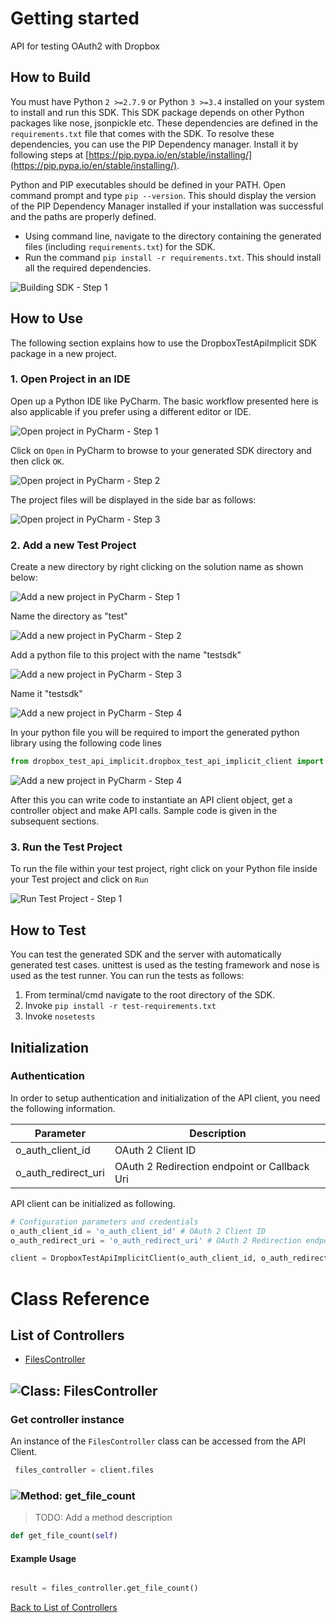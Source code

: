 # Getting started

API for testing OAuth2 with Dropbox

## How to Build


You must have Python ```2 >=2.7.9``` or Python ```3 >=3.4``` installed on your system to install and run this SDK. This SDK package depends on other Python packages like nose, jsonpickle etc. 
These dependencies are defined in the ```requirements.txt``` file that comes with the SDK.
To resolve these dependencies, you can use the PIP Dependency manager. Install it by following steps at [https://pip.pypa.io/en/stable/installing/](https://pip.pypa.io/en/stable/installing/).

Python and PIP executables should be defined in your PATH. Open command prompt and type ```pip --version```.
This should display the version of the PIP Dependency Manager installed if your installation was successful and the paths are properly defined.

* Using command line, navigate to the directory containing the generated files (including ```requirements.txt```) for the SDK.
* Run the command ```pip install -r requirements.txt```. This should install all the required dependencies.

![Building SDK - Step 1](https://apidocs.io/illustration/python?step=installDependencies&workspaceFolder=Dropbox-Python)


## How to Use

The following section explains how to use the DropboxTestApiImplicit SDK package in a new project.

### 1. Open Project in an IDE

Open up a Python IDE like PyCharm. The basic workflow presented here is also applicable if you prefer using a different editor or IDE.

![Open project in PyCharm - Step 1](https://apidocs.io/illustration/python?step=pyCharm)

Click on ```Open``` in PyCharm to browse to your generated SDK directory and then click ```OK```.

![Open project in PyCharm - Step 2](https://apidocs.io/illustration/python?step=openProject0&workspaceFolder=Dropbox-Python)     

The project files will be displayed in the side bar as follows:

![Open project in PyCharm - Step 3](https://apidocs.io/illustration/python?step=openProject1&workspaceFolder=Dropbox-Python&projectName=dropbox_test_api_implicit)     

### 2. Add a new Test Project

Create a new directory by right clicking on the solution name as shown below:

![Add a new project in PyCharm - Step 1](https://apidocs.io/illustration/python?step=createDirectory&workspaceFolder=Dropbox-Python&projectName=dropbox_test_api_implicit)

Name the directory as "test"

![Add a new project in PyCharm - Step 2](https://apidocs.io/illustration/python?step=nameDirectory)
   
Add a python file to this project with the name "testsdk"

![Add a new project in PyCharm - Step 3](https://apidocs.io/illustration/python?step=createFile&workspaceFolder=Dropbox-Python&projectName=dropbox_test_api_implicit)

Name it "testsdk"

![Add a new project in PyCharm - Step 4](https://apidocs.io/illustration/python?step=nameFile)

In your python file you will be required to import the generated python library using the following code lines

```Python
from dropbox_test_api_implicit.dropbox_test_api_implicit_client import DropboxTestApiImplicitClient
```

![Add a new project in PyCharm - Step 4](https://apidocs.io/illustration/python?step=projectFiles&workspaceFolder=Dropbox-Python&libraryName=dropbox_test_api_implicit.dropbox_test_api_implicit_client&projectName=dropbox_test_api_implicit&className=DropboxTestApiImplicitClient)

After this you can write code to instantiate an API client object, get a controller object and  make API calls. Sample code is given in the subsequent sections.

### 3. Run the Test Project

To run the file within your test project, right click on your Python file inside your Test project and click on ```Run```

![Run Test Project - Step 1](https://apidocs.io/illustration/python?step=runProject&workspaceFolder=Dropbox-Python&libraryName=dropbox_test_api_implicit.dropbox_test_api_implicit_client&projectName=dropbox_test_api_implicit&className=DropboxTestApiImplicitClient)


## How to Test

You can test the generated SDK and the server with automatically generated test
cases. unittest is used as the testing framework and nose is used as the test
runner. You can run the tests as follows:

  1. From terminal/cmd navigate to the root directory of the SDK.
  2. Invoke ```pip install -r test-requirements.txt```
  3. Invoke ```nosetests```

## Initialization

### Authentication
In order to setup authentication and initialization of the API client, you need the following information.

| Parameter | Description |
|-----------|-------------|
| o_auth_client_id | OAuth 2 Client ID |
| o_auth_redirect_uri | OAuth 2 Redirection endpoint or Callback Uri |



API client can be initialized as following.

```python
# Configuration parameters and credentials
o_auth_client_id = 'o_auth_client_id' # OAuth 2 Client ID
o_auth_redirect_uri = 'o_auth_redirect_uri' # OAuth 2 Redirection endpoint or Callback Uri

client = DropboxTestApiImplicitClient(o_auth_client_id, o_auth_redirect_uri)
```



# Class Reference

## <a name="list_of_controllers"></a>List of Controllers

* [FilesController](#files_controller)

## <a name="files_controller"></a>![Class: ](https://apidocs.io/img/class.png ".FilesController") FilesController

### Get controller instance

An instance of the ``` FilesController ``` class can be accessed from the API Client.

```python
 files_controller = client.files
```

### <a name="get_file_count"></a>![Method: ](https://apidocs.io/img/method.png ".FilesController.get_file_count") get_file_count

> TODO: Add a method description

```python
def get_file_count(self)
```

#### Example Usage

```python

result = files_controller.get_file_count()

```


[Back to List of Controllers](#list_of_controllers)



